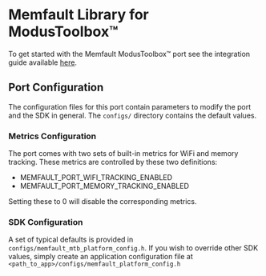 # Memfault Library for ModusToolbox:tm:

To get started with the Memfault ModusToolbox:tm: port see the integration guide
available [here](https://mflt.io/mtb-integration-guide).

## Port Configuration

The configuration files for this port contain parameters to modify the port and the SDK in general. The `configs/`
directory contains the default values.

### Metrics Configuration

The port comes with two sets of built-in metrics for WiFi and memory tracking. These metrics are controlled by these
two definitions:

- MEMFAULT_PORT_WIFI_TRACKING_ENABLED
- MEMFAULT_PORT_MEMORY_TRACKING_ENABLED

Setting these to 0 will disable the corresponding metrics.

### SDK Configuration

A set of typical defaults is provided in `configs/memfault_mtb_platform_config.h`. If you wish to override other SDK
values, simply create an application configuration file at `<path_to_app>/configs/memfault_platform_config.h`
